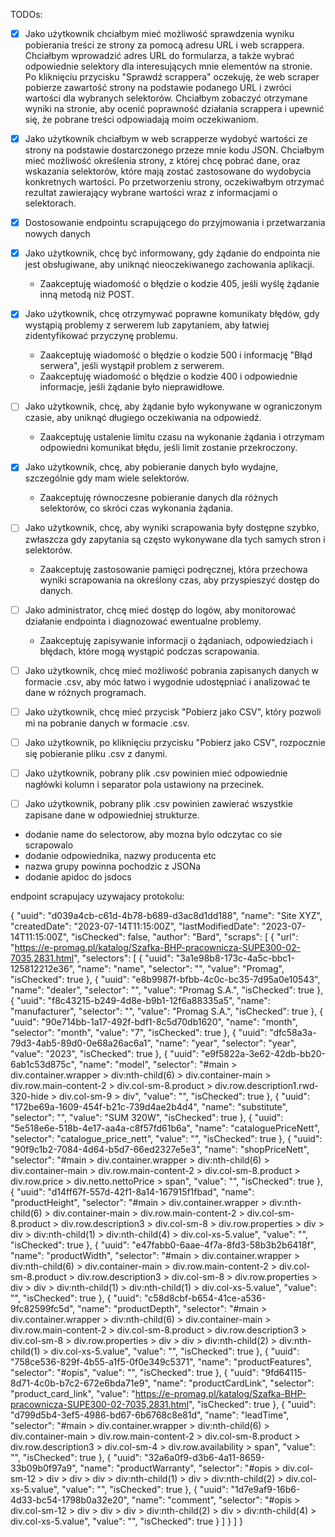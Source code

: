 TODOs:
- [x] Jako użytkownik chciałbym mieć możliwość sprawdzenia wyniku pobierania treści ze strony za pomocą adresu URL i web scrappera. Chciałbym wprowadzić adres URL do formularza, a także wybrać odpowiednie selektory dla interesujących mnie elementów na stronie. Po kliknięciu przycisku "Sprawdź scrappera" oczekuję, że web scraper pobierze zawartość strony na podstawie podanego URL i zwróci wartości dla wybranych selektorów. Chciałbym zobaczyć otrzymane wyniki na stronie, aby ocenić poprawność działania scrappera i upewnić się, że pobrane treści odpowiadają moim oczekiwaniom.
- [x] Jako użytkownik chciałbym w web scrapperze wydobyć wartości ze strony na podstawie dostarczonego przeze mnie kodu JSON. Chciałbym mieć możliwość określenia strony, z której chcę pobrać dane, oraz wskazania selektorów, które mają zostać zastosowane do wydobycia konkretnych wartości. Po przetworzeniu strony, oczekiwałbym otrzymać rezultat zawierający wybrane wartości wraz z informacjami o selektorach.
- [x] Dostosowanie endpointu scrapującego do przyjmowania i przetwarzania nowych danych
- [x] Jako użytkownik, chcę być informowany, gdy żądanie do endpointa nie jest obsługiwane, aby uniknąć nieoczekiwanego zachowania aplikacji.
  - Zaakceptuję wiadomość o błędzie o kodzie 405, jeśli wyślę żądanie inną metodą niż POST.
- [x] Jako użytkownik, chcę otrzymywać poprawne komunikaty błędów, gdy wystąpią problemy z serwerem lub zapytaniem, aby łatwiej zidentyfikować przyczynę problemu.
  - Zaakceptuję wiadomość o błędzie o kodzie 500 i informację "Błąd serwera", jeśli wystąpił problem z serwerem.
  - Zaakceptuję wiadomość o błędzie o kodzie 400 i odpowiednie informacje, jeśli żądanie było nieprawidłowe.
- [ ] Jako użytkownik, chcę, aby żądanie było wykonywane w ograniczonym czasie, aby uniknąć długiego oczekiwania na odpowiedź.
  - Zaakceptuję ustalenie limitu czasu na wykonanie żądania i otrzymam odpowiedni komunikat błędu, jeśli limit zostanie przekroczony.
- [x] Jako użytkownik, chcę, aby pobieranie danych było wydajne, szczególnie gdy mam wiele selektorów.
  - Zaakceptuję równoczesne pobieranie danych dla różnych selektorów, co skróci czas wykonania żądania.
- [ ] Jako użytkownik, chcę, aby wyniki scrapowania były dostępne szybko, zwłaszcza gdy zapytania są często wykonywane dla tych samych stron i selektorów.
  - Zaakceptuję zastosowanie pamięci podręcznej, która przechowa wyniki scrapowania na określony czas, aby przyspieszyć dostęp do danych.
- [ ] Jako administrator, chcę mieć dostęp do logów, aby monitorować działanie endpointa i diagnozować ewentualne problemy.
  - Zaakceptuję zapisywanie informacji o żądaniach, odpowiedziach i błędach, które mogą wystąpić podczas scrapowania.
- [ ] Jako użytkownik, chcę mieć możliwość pobrania zapisanych danych w formacie .csv, aby móc łatwo i wygodnie udostępniać i analizować te dane w różnych programach.
- [ ] Jako użytkownik, chcę mieć przycisk "Pobierz jako CSV", który pozwoli mi na pobranie danych w formacie .csv.
- [ ] Jako użytkownik, po kliknięciu przycisku "Pobierz jako CSV", rozpocznie się pobieranie pliku .csv z danymi.
- [ ] Jako użytkownik, pobrany plik .csv powinien mieć odpowiednie nagłówki kolumn i separator pola ustawiony na przecinek.
- [ ] Jako użytkownik, pobrany plik .csv powinien zawierać wszystkie zapisane dane w odpowiedniej strukturze.


- dodanie name do selectorow, aby mozna bylo odczytac co sie scrapowalo
- dodanie odpowiednika, nazwy producenta etc
- nazwa grupy powinna pochodzic z JSONa
- dodanie apidoc do jsdocs

endpoint scrapujacy uzywajacy protokolu:

{
  "uuid": "d039a4cb-c61d-4b78-b689-d3ac8d1dd188",
  "name": "Site XYZ",
  "createdDate": "2023-07-14T11:15:00Z",
  "lastModifiedDate": "2023-07-14T11:15:00Z",
  "isChecked": false,
  "author": "Bard",
  "scraps": [
    {
      "url": "https://e-promag.pl/katalog/Szafka-BHP-pracownicza-SUPE300-02-7035,2831.html",
      "selectors": [
        {
          "uuid": "3a1e98b8-173c-4a5c-bbc1-125812212e36",
          "name": "name",
          "selector": "",
          "value": "Promag",
          "isChecked": true
        },
        {
          "uuid": "e8b9987f-bfbb-4c0c-bc35-7d95a0e10543",
          "name": "dealer",
          "selector": "",
          "value": "Promag S.A.",
          "isChecked": true
        },
        {
          "uuid": "f8c43215-b249-4d8e-b9b1-12f6a88335a5",
          "name": "manufacturer",
          "selector": "",
          "value": "Promag S.A.",
          "isChecked": true
        },
        {
          "uuid": "90e714bb-1a17-492f-bdf1-8c5d70db1620",
          "name": "month",
          "selector": "month",
          "value": "7",
          "isChecked": true
        },
        {
          "uuid": "dfc58a3a-79d3-4ab5-89d0-0e68a26ac6a1",
          "name": "year",
          "selector": "year",
          "value": "2023",
          "isChecked": true
        },
        {
          "uuid": "e9f5822a-3e62-42db-bb20-6ab1c53d875c",
          "name": "model",
          "selector": "#main > div.container.wrapper > div:nth-child(6) > div.container-main > div.row.main-content-2 > div.col-sm-8.product > div.row.description1.rwd-320-hide > div.col-sm-9 > div",
          "value": "",
          "isChecked": true
        },
        {
          "uuid": "172be69a-1609-454f-b21c-739d4ae2b4d4",
          "name": "substitute",
          "selector": "",
          "value": "SUM 320W",
          "isChecked": true
        },
        {
          "uuid": "5e518e6e-518b-4e17-aa4a-c8f57fd61b6a",
          "name": "cataloguePriceNett",
          "selector": "catalogue_price_nett",
          "value": "",
          "isChecked": true
        },
        {
          "uuid": "90f9c1b2-7084-4d64-b5d7-66ed2327e5e3",
          "name": "shopPriceNett",
          "selector": "#main > div.container.wrapper > div:nth-child(6) > div.container-main > div.row.main-content-2 > div.col-sm-8.product > div.row.price > div.netto.nettoPrice > span",
          "value": "",
          "isChecked": true
        },
        {
          "uuid": "d14ff67f-557d-42f1-8a14-167915f1fbad",
          "name": "productHeight",
          "selector": "#main > div.container.wrapper > div:nth-child(6) > div.container-main > div.row.main-content-2 > div.col-sm-8.product > div.row.description3 > div.col-sm-8 > div.row.properties > div > div > div:nth-child(1) > div:nth-child(4) > div.col-xs-5.value",
          "value": "",
          "isChecked": true
        },
        {
          "uuid": "e47fabb0-6aae-4f7a-8fd3-58b3b2b6418f",
          "name": "productWidth",
          "selector": "#main > div.container.wrapper > div:nth-child(6) > div.container-main > div.row.main-content-2 > div.col-sm-8.product > div.row.description3 > div.col-sm-8 > div.row.properties > div > div > div:nth-child(1) > div:nth-child(1) > div.col-xs-5.value",
          "value": "",
          "isChecked": true
        },
        {
          "uuid": "c58d8cbf-b654-41ce-a536-9fc82599fc5d",
          "name": "productDepth",
          "selector": "#main > div.container.wrapper > div:nth-child(6) > div.container-main > div.row.main-content-2 > div.col-sm-8.product > div.row.description3 > div.col-sm-8 > div.row.properties > div > div > div:nth-child(2) > div:nth-child(1) > div.col-xs-5.value",
          "value": "",
          "isChecked": true
        },
        {
          "uuid": "758ce536-829f-4b55-a1f5-0f0e349c5371",
          "name": "productFeatures",
          "selector": "#opis",
          "value": "",
          "isChecked": true
        },
        {
          "uuid": "9fd64115-8d71-4c0b-b7c2-672e6bda71e9",
          "name": "productCardLink",
          "selector": "product_card_link",
          "value": "https://e-promag.pl/katalog/Szafka-BHP-pracownicza-SUPE300-02-7035,2831.html",
          "isChecked": true
        },
        {
          "uuid": "d799d5b4-3ef5-4986-bd67-6b6768c8e81d",
          "name": "leadTime",
          "selector": "#main > div.container.wrapper > div:nth-child(6) > div.container-main > div.row.main-content-2 > div.col-sm-8.product > div.row.description3 > div.col-sm-4 > div.row.availability > span",
          "value": "",
          "isChecked": true
        },
        {
          "uuid": "32a6a0f9-d3b6-4a11-8659-33b09b0f97a9",
          "name": "productWarranty",
          "selector": "#opis > div.col-sm-12 > div > div > div > div:nth-child(1) > div > div:nth-child(2) > div.col-xs-5.value",
          "value": "",
          "isChecked": true
        },
        {
          "uuid": "1d7e9af9-16b6-4d33-bc54-1798b0a32e20",
          "name": "comment",
          "selector": "#opis > div.col-sm-12 > div > div > div > div:nth-child(2) > div > div:nth-child(4) > div.col-xs-5.value",
          "value": "",
          "isChecked": true
        }
      ]
    }
  ]
}
